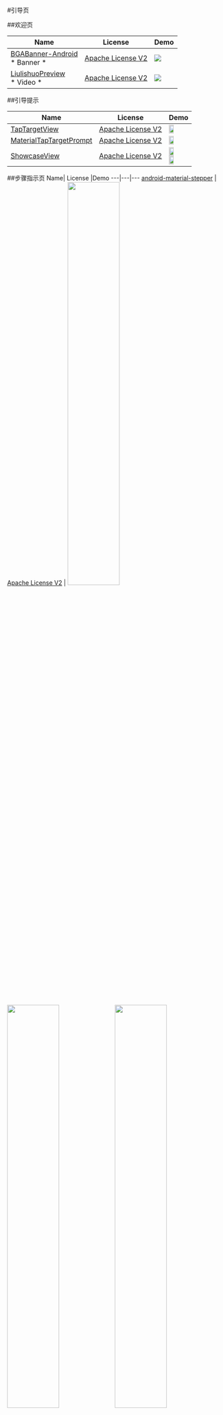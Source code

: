 #引导页

##欢迎页

Name| License |Demo
---|---|---
[BGABanner-Android](https://github.com/bingoogolapple/BGABanner-Android) <br>* Banner *|[Apache License V2](https://www.apache.org/licenses/LICENSE-2.0)|![](https://cloud.githubusercontent.com/assets/8949716/17557718/dc235ec4-5f4a-11e6-92b7-144a2a1a1e3f.gif)|
[LiulishuoPreview](https://github.com/JeasonWong/LiulishuoPreview) <br>* Video *|[Apache License V2](https://www.apache.org/licenses/LICENSE-2.0)|![](https://raw.githubusercontent.com/jeasonwong/LiulishuoPreview/master/screenshots/liulishuo.gif)

##引导提示

Name| License |Demo
---|---|---
[TapTargetView](https://github.com/KeepSafe/TapTargetView) | [Apache License V2](https://www.apache.org/licenses/LICENSE-2.0) | <img src="https://github.com/wasabeef/awesome-android-ui/blob/master/art/TapTargetView.gif" width="49%">
[MaterialTapTargetPrompt](https://github.com/sjwall/MaterialTapTargetPrompt) | [Apache License V2](https://www.apache.org/licenses/LICENSE-2.0) | <img src="https://github.com/wasabeef/awesome-android-ui/blob/master/art/MaterialTapTargetPrompt.jpg" width="49%">
[ShowcaseView](https://github.com/amlcurran/ShowcaseView) | [Apache License V2](https://www.apache.org/licenses/LICENSE-2.0) | <img src="https://github.com/wasabeef/awesome-android-ui/blob/master/art/ShowcaseView.png" width="49%"> <img src="https://github.com/wasabeef/awesome-android-ui/blob/master/art/ShowcaseView2.png" width="49%">

##步骤指示页
Name| License |Demo
---|---|---
[android-material-stepper](https://github.com/stepstone-tech/android-material-stepper) | [Apache License V2](https://www.apache.org/licenses/LICENSE-2.0) | <img src="https://github.com/stepstone-tech/android-material-stepper/raw/master/gifs/linear-progress-bar-styled.gif" width="49%"> <img src="https://github.com/stepstone-tech/android-material-stepper/raw/master/gifs/dotted-progress-bar.gif" width="49%"> <img src="https://github.com/stepstone-tech/android-material-stepper/raw/master/gifs/tabs.gif" width="49%">

